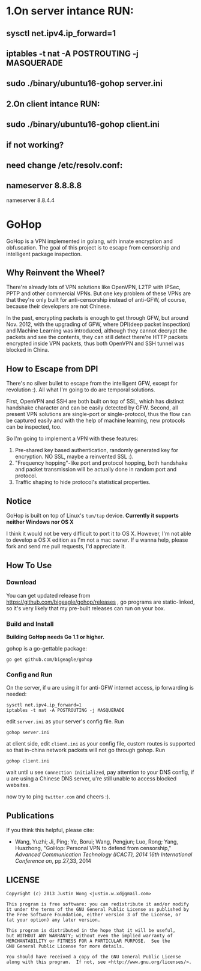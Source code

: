 
1.On server intance RUN:
=====
sysctl net.ipv4.ip_forward=1
------
iptables -t nat -A POSTROUTING -j MASQUERADE
------
sudo ./binary/ubuntu16-gohop server.ini
------
2.On client intance RUN:
------
sudo ./binary/ubuntu16-gohop client.ini
------
if not working?
------
need change  /etc/resolv.conf:
------
nameserver 8.8.8.8
------
nameserver 8.8.4.4




GoHop
=====
GoHop is a VPN implemented in golang, with innate encryption and obfuscation. The goal of this project is to escape from censorship and
intelligent package inspection.

Why Reinvent the Wheel?
------

There're already lots of VPN solutions like OpenVPN, L2TP with IPSec, PPTP and other commercial VPNs. But one key problem of these VPNs are
that they're only built for anti-censorship instead of anti-GFW, of course, because their developers are not Chinese.

In the past, encrypting packets is enough to get through GFW, but around Nov. 2012, with the upgrading of GFW, where DPI(deep packet
inspection) and Machine Learning was introduced, although they cannot decrypt the packets and see the contents, they can still detect
there're HTTP packets encrypted inside VPN packets, thus both OpenVPN and SSH tunnel was blocked in China.

How to Escape from DPI
------

There's no silver bullet to escape from the intelligent GFW, except for revolution :). All what I'm going to do are temporal solutions.

First, OpenVPN and SSH are both built on top of SSL, which has distinct handshake character and can be easily detected by GFW. Second, all
present VPN solutions are single-port or single-protocol, thus the flow can be captured easily and with the help of machine learning, new
protocols can be inspected, too.

So I'm going to implement a VPN with these features:

1. Pre-shared key based authentication, randomly generated key for encryption. NO SSL, maybe a reinvented SSL :).
2. "Frequency hopping"-like port and protocol hopping, both handshake and packet transmission will be actually done in random port and protocol.
3. Traffic shaping to hide protocol's statistical properties.

Notice
-------

GoHop is built on top of Linux's `tun/tap` device. **Currently it supports neither Windows nor OS X**

I think it would not be very difficult to port it to OS X. However, I'm not able to develop a OS X edition as I'm not a mac owner. If
u wanna help, please fork and send me pull requests, I'd appreciate it.

How To Use
------

### Download

You can get updated release from https://github.com/bigeagle/gohop/releases , go programs are static-linked, so it's very likely that my
pre-built releases can run on your box.

### Build and Install

**Building GoHop needs Go 1.1 or higher.**

gohop is a go-gettable package:

```
go get github.com/bigeagle/gohop
```

### Config and Run

On the server, if u are using it for anti-GFW internet access, ip forwarding is needed:

```
sysctl net.ipv4.ip_forward=1
iptables -t nat -A POSTROUTING -j MASQUERADE
```

edit `server.ini` as your server's config file. Run
```
gohop server.ini
```

at client side, edit `client.ini` as your config file, custom routes is supported so that in-china network packets will not go through gohop. Run
```
gohop client.ini
```
wait until u see `Connection Initialized`, pay attention to your DNS config, if u are using a Chinese DNS server, u're still unable to
access blocked websites.

now try to ping `twitter.com` and cheers :).


Publications
-------

If you think this helpful, please cite:

* Wang, Yuzhi; Ji, Ping; Ye, Borui; Wang, Pengjun; Luo, Rong; Yang, Huazhong, "GoHop: Personal VPN to defend from censorship," 
_Advanced Communication Technology (ICACT), 2014 16th International Conference on_, pp.27,33, 2014


LICENSE
------

```
Copyright (c) 2013 Justin Wong <justin.w.xd@gmail.com>

This program is free software: you can redistribute it and/or modify    
it under the terms of the GNU General Public License as published by    
the Free Software Foundation, either version 3 of the License, or    
(at your option) any later version.    

This program is distributed in the hope that it will be useful,    
but WITHOUT ANY WARRANTY; without even the implied warranty of    
MERCHANTABILITY or FITNESS FOR A PARTICULAR PURPOSE.  See the    
GNU General Public License for more details.    

You should have received a copy of the GNU General Public License    
along with this program.  If not, see <http://www.gnu.org/licenses/>.
```
